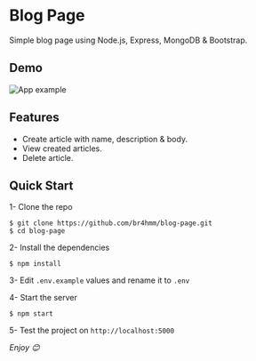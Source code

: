 # Blog Page

Simple blog page using Node.js, Express, MongoDB & Bootstrap.

## Demo

![App example](https://s8.gifyu.com/images/ezgif.com-gif-maker931d6a8a2cfc2b5f.gif)

## Features

- Create article with name, description & body.
- View created articles.
- Delete article.

## Quick Start

1- Clone the repo

```
$ git clone https://github.com/br4hmm/blog-page.git
$ cd blog-page
```

2- Install the dependencies

```
$ npm install
```

3- Edit `.env.example` values and rename it to `.env`

4- Start the server

```
$ npm start
```

5- Test the project on `http://localhost:5000`

_Enjoy 😊_
